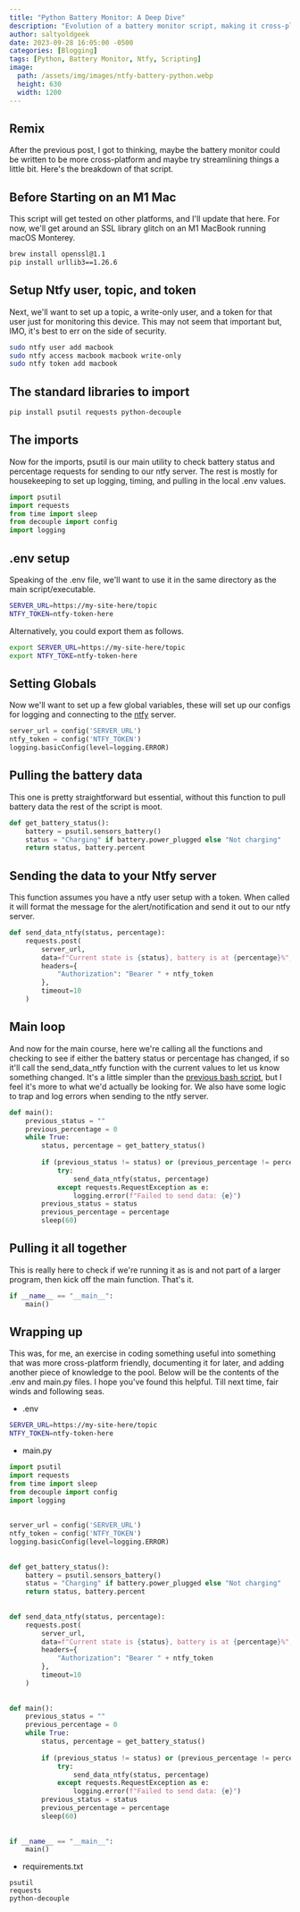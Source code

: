 ```yaml
---
title: "Python Battery Monitor: A Deep Dive"
description: "Evolution of a battery monitor script, making it cross-platform using Python. Dive into the macOS tweaks, Ntfy setup, and the new logic for monitoring."
author: saltyoldgeek
date: 2023-09-28 16:05:00 -0500
categories: [Blogging]
tags: [Python, Battery Monitor, Ntfy, Scripting]
image:
  path: /assets/img/images/ntfy-battery-python.webp
  height: 630
  width: 1200
---
```


## Remix

After the previous post, I got to thinking, maybe the battery monitor could be written to be more cross-platform and maybe try streamlining things a little bit. Here's the breakdown of that script.

## Before Starting on an M1 Mac

This script will get tested on other platforms, and I'll update that here. For now, we'll get around an SSL library glitch on an M1 MacBook running macOS Monterey.

```bash
brew install openssl@1.1
pip install urllib3==1.26.6
```

## Setup Ntfy user, topic, and token

Next, we'll want to set up a topic, a write-only user, and a token for that user just for monitoring this device. This may not seem that important but, IMO, it's best to err on the side of security.

```bash
sudo ntfy user add macbook
sudo ntfy access macbook macbook write-only
sudo ntfy token add macbook
```

## The standard libraries to import

```bash
pip install psutil requests python-decouple
```

## The imports

Now for the imports, psutil is our main utility to check battery status and percentage requests for sending to our ntfy server. The rest is mostly for housekeeping to set up logging, timing, and pulling in the local .env values.

```python
import psutil
import requests
from time import sleep
from decouple import config
import logging
```

## .env setup

Speaking of the .env file, we'll want to use it in the same directory as the main script/executable.

```bash
SERVER_URL=https://my-site-here/topic  
NTFY_TOKEN=ntfy-token-here
```

Alternatively, you could export them as follows.

```bash
export SERVER_URL=https://my-site-here/topic
export NTFY_TOKE=ntfy-token-here
```

## Setting Globals

Now we'll want to set up a few global variables, these will set up our configs for logging and connecting to the [ntfy](https://ntfy.sh) server.

```python
server_url = config('SERVER_URL')  
ntfy_token = config('NTFY_TOKEN')  
logging.basicConfig(level=logging.ERROR)
```

## Pulling the battery data

This one is pretty straightforward but essential, without this function to pull battery data the rest of the script is moot.

```python
def get_battery_status():  
    battery = psutil.sensors_battery()  
    status = "Charging" if battery.power_plugged else "Not charging"  
    return status, battery.percent
```

## Sending the data to your Ntfy server

This function assumes you have a ntfy user setup with a token. When called it will format the message for the alert/notification and send it out to our ntfy server.

```python
def send_data_ntfy(status, percentage):  
    requests.post(  
        server_url,  
        data=f"Current state is {status}, battery is at {percentage}%",  
        headers={  
            "Authorization": "Bearer " + ntfy_token  
        },
        timeout=10  
    )
```

## Main loop

And now for the main course, here we're calling all the functions and checking to see if either the battery status or percentage has changed, if so it'll call the send_data_ntfy function with the current values to let us know something changed. It's a little simpler than the [previous bash script](https://www.saltyoldgeek.com/posts/ntfy-battery-script/), but I feel it's more to what we'd actually be looking for. We also have some logic to trap and log errors when sending to the ntfy server.

```python
def main():  
    previous_status = ""  
    previous_percentage = 0  
    while True:  
        status, percentage = get_battery_status()  
  
        if (previous_status != status) or (previous_percentage != percentage):  
            try:  
                send_data_ntfy(status, percentage)  
            except requests.RequestException as e:  
                logging.error(f"Failed to send data: {e}")  
        previous_status = status  
        previous_percentage = percentage  
        sleep(60)
```

## Pulling it all together

This is really here to check if we're running it as is and not part of a larger program, then kick off the main function. That's it.

```python
if __name__ == "__main__":
    main()
```

## Wrapping up

This was, for me, an exercise in coding something useful into something that was more cross-platform friendly, documenting it for later, and adding another piece of knowledge to the pool. Below will be the contents of the .env and main.py files. I hope you've found this helpful. Till next time, fair winds and following seas.

- .env

```bash
SERVER_URL=https://my-site-here/topic  
NTFY_TOKEN=ntfy-token-here
```

- main.py

```python
import psutil  
import requests  
from time import sleep  
from decouple import config  
import logging  
  
  
server_url = config('SERVER_URL')  
ntfy_token = config('NTFY_TOKEN')  
logging.basicConfig(level=logging.ERROR)  
  
  
def get_battery_status():  
    battery = psutil.sensors_battery()  
    status = "Charging" if battery.power_plugged else "Not charging"  
    return status, battery.percent  
  
  
def send_data_ntfy(status, percentage):  
    requests.post(  
        server_url,  
        data=f"Current state is {status}, battery is at {percentage}%",  
        headers={  
            "Authorization": "Bearer " + ntfy_token  
        },  
        timeout=10  
    )  
  
  
def main():  
    previous_status = ""  
    previous_percentage = 0  
    while True:  
        status, percentage = get_battery_status()  
  
        if (previous_status != status) or (previous_percentage != percentage):  
            try:  
                send_data_ntfy(status, percentage)  
            except requests.RequestException as e:  
                logging.error(f"Failed to send data: {e}")  
        previous_status = status  
        previous_percentage = percentage  
        sleep(60)  
  
  
if __name__ == "__main__":  
    main()
```

- requirements.txt

```text
psutil  
requests  
python-decouple
```
